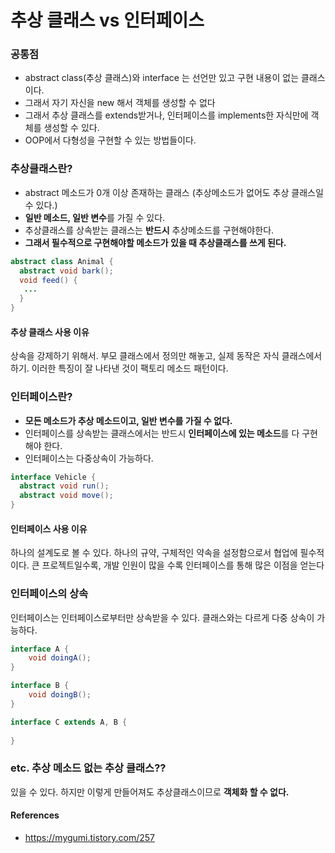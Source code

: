 # 추상 클래스 vs 인터페이스

### 공통점

- abstract class(추상 클래스)와 interface 는 선언만 있고 구현 내용이 없는 클래스이다.
- 그래서 자기 자신을 new 해서 객체를 생성할 수 없다
- 그래서 추상 클래스를 extends받거나, 인터페이스를 implements한 자식만에 객체를 생성할  수 있다.
- OOP에서 다형성을 구현할 수 있는 방법들이다.



### 추상클래스란?

- abstract 메소드가 0개 이상 존재하는 클래스 (추상메소드가 없어도 추상 클래스일 수 있다.)
- **일반 메소드, 일반 변수**를 가질 수 있다.
- 추상클래스를 상속받는 클래스는 **반드시** 추상메소드를 구현해야한다.
- **그래서 필수적으로 구현해야할 메소드가 있을 때 추상클래스를 쓰게 된다.**

```java
abstract class Animal {
  abstract void bark();
  void feed() { 
   ...
  }
}
```

#### 추상 클래스 사용 이유

상속을 강제하기 위해서.
부모 클래스에서 정의만 해놓고, 실제 동작은 자식 클래스에서 하기.
이러한 특징이 잘 나타낸 것이 팩토리 메소드 패턴이다.

### 인터페이스란?

- **모든 메소드가 추상 메소드이고, 일반 변수를 가질 수 없다.**
- 인터페이스를 상속받는 클래스에서는 반드시 **인터페이스에 있는 메소드**를 다 구현해야 한다.
- 인터페이스는 다중상속이 가능하다.

```java
interface Vehicle {
  abstract void run();
  abstract void move();
}
```

#### 인터페이스 사용 이유

하나의 설계도로 볼 수 있다.
하나의 규약, 구체적인 약속을 설정함으로서 협업에 필수적이다.
큰 프로젝트일수록, 개발 인원이 많을 수록 인터페이스를 통해 많은 이점을 얻는다

### 인터페이스의 상속

인터페이스는 인터페이스로부터만 상속받을 수 있다. 클래스와는 다르게 다중 상속이 가능하다.

```java
interface A {
    void doingA();
}

interface B {
    void doingB();
}

interface C extends A, B {
    
}
```



### etc. 추상 메소드 없는 추상 클래스??

있을  수 있다.  하지만 이렇게 만들어져도 추상클래스이므로 **객체화 할 수 없다.**



#### References

* https://mygumi.tistory.com/257